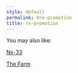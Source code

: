 ```yaml
---
style: default
permalink: Xre-promotion
title: re-promotion
---
```

You may also like:

[Nx-33](http://scp-wiki.net/nx-33)

[The Farm](http://scp-wiki.net/the-farm)
